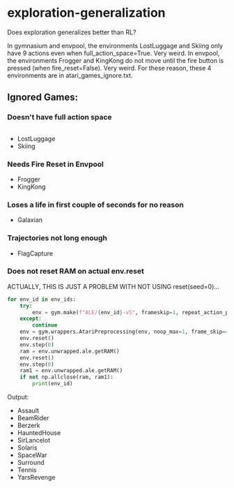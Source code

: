 # exploration-generalization

Does exploration generalizes better than RL?


In gymnasium and envpool,
the environments LostLuggage and Skiing only have 9 actions even when full_action_space=True.
Very weird.
In envpool,
the environments Frogger and KingKong do not move until the fire button is pressed (when fire_reset=False).
Very weird.
For these reason, these 4 environments are in atari_games_ignore.txt.

## Ignored Games:
### Doesn't have full action space
```python
```
- LostLuggage
- Skiing

### Needs Fire Reset in Envpool
- Frogger
- KingKong

### Loses a life in first couple of seconds for no reason
- Galaxian
### Trajectories not long enough
- FlagCapture


### Does not reset RAM on actual env.reset
ACTUALLY, THIS IS JUST A PROBLEM WITH NOT USING reset(seed=0)...
```python
for env_id in env_ids:
    try:
        env = gym.make(f"ALE/{env_id}-v5", frameskip=1, repeat_action_probability=0.0, full_action_space=True)
    except:
        continue
    env = gym.wrappers.AtariPreprocessing(env, noop_max=1, frame_skip=4, screen_size=210, grayscale_obs=False)
    env.reset()
    env.step(0)
    ram = env.unwrapped.ale.getRAM()
    env.reset()
    env.step(0)
    ram1 = env.unwrapped.ale.getRAM()
    if not np.allclose(ram, ram1):
        print(env_id)
```
Output:
- Assault
- BeamRider
- Berzerk
- HauntedHouse
- SirLancelot
- Solaris
- SpaceWar
- Surround
- Tennis
- YarsRevenge





